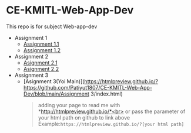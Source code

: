 # CE-KMITL-Web-App-Dev

This repo is for subject Web-app-dev

- Assignment 1
  - [Assignment 1.1](https://htmlpreview.github.io/?https://github.com/Patiyut1807/CE-KMITL-Web-App-Dev/blob/main/1/1.html)
  - [Assignment 1.2](https://htmlpreview.github.io/?https://github.com/Patiyut1807/CE-KMITL-Web-App-Dev/blob/main/1/2.html)
- Assignment 2
  - [Asignment 2.1](https://htmlpreview.github.io/?https://github.com/Patiyut1807/CE-KMITL-Web-App-Dev/blob/main/2/64010479_1.html)
  - [Asignment 2.2](https://htmlpreview.github.io/?https://github.com/Patiyut1807/CE-KMITL-Web-App-Dev/blob/main/2/64010479_2.html)
- Assignment 3
  - [Asignment 3(Yoi Main)](https://htmlpreview.github.io/?https://github.com/Patiyut1807/CE-KMITL-Web-App-Dev/blob/main/Assignment 3/index.html)
    > adding your page to read me with *http://htmlpreview.github.io/*<br>
    > or
    > pass the parameter of your html path on github to link above<br>
    > Example:`https://htmlpreview.github.io/?[your html path]`
